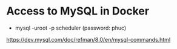 # Access to MySQL in Docker
- mysql -uroot -p scheduler (password: phuc)

https://dev.mysql.com/doc/refman/8.0/en/mysql-commands.html